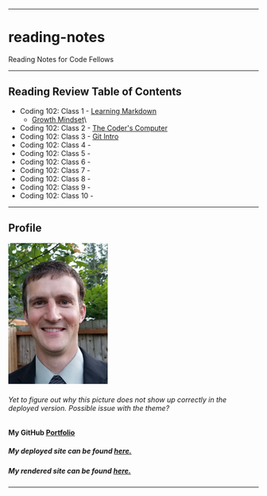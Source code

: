 ***
# reading-notes
Reading Notes for Code Fellows
***
## Reading Review Table of Contents

* Coding 102: Class 1 - [Learning Markdown](learning-markdown.md)
  * [Growth Mindset](growth-mindset.md)\
* Coding 102: Class 2 - [The Coder's Computer](coders-computer.md)
* Coding 102: Class 3 - [Git Intro](git-intro.md)
* Coding 102: Class 4 - 
* Coding 102: Class 5 - 
* Coding 102: Class 6 - 
* Coding 102: Class 7 - 
* Coding 102: Class 8 - 
* Coding 102: Class 9 - 
* Coding 102: Class 10 - 

***
## Profile

<img src="/Simon%20Profile%20Pic.jpg" width=200>

###### Yet to figure out why this picture does not show up correctly in the deployed version. Possible issue with the theme?

#### My GitHub [Portfolio](https://github.com/paneks19)

##### My deployed site can be found [here.](https://paneks19.github.io/reading-notes/)

##### My rendered site can be found [here.](https://github.com/paneks19/reading-notes/blob/master/README.md)

***



















